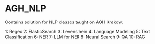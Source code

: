 # AGH_NLP

Contains solution for NLP classes taught on AGH Krakow:

1:  Regex
  2:  ElasticSearch
  3:  Levensthein
4:  Language Modeling
5:  Text Classification
6:  NER
7:  LLM for NER
8:  Neural Search
9:  QA
10: RAG
